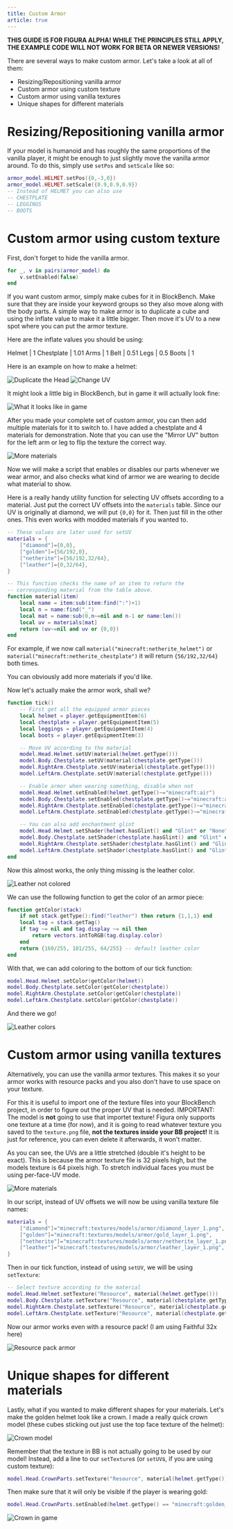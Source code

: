 ```yaml
---
title: Custom Armor
article: true
---
```


**THIS GUIDE IS FOR FIGURA ALPHA! WHILE THE PRINCIPLES STILL APPLY, THE EXAMPLE CODE WILL NOT WORK FOR BETA OR NEWER VERSIONS!**

There are several ways to make custom armor. Let's take a look at all of them:

- Resizing/Repositioning vanilla armor
- Custom armor using custom texture
- Custom armor using vanilla textures
- Unique shapes for different materials

# Resizing/Repositioning vanilla armor

If your model is humanoid and has roughly the same proportions of the vanilla player, it might be enough to just slightly move the vanilla armor around. To do this, simply use `setPos` and `setScale` like so:

```lua
armor_model.HELMET.setPos({0,-3,0})
armor_model.HELMET.setScale({0.9,0.9,0.9})
-- Instead of HELMET you can also use
-- CHESTPLATE
-- LEGGINGS
-- BOOTS
```

# Custom armor using custom texture

First, don't forget to hide the vanilla armor.

```lua
for _, v in pairs(armor_model) do
    v.setEnabled(false)
end
```

If you want custom armor, simply make cubes for it in BlockBench. Make sure that they are inside your keyword groups so they also move along with the body parts. A simple way to make armor is to duplicate a cube and using the inflate value to make it a little bigger. Then move it's UV to a new spot where you can put the armor texture.

Here are the inflate values you should be using:

Helmet | 1
Chestplate | 1.01
Arms | 1
Belt | 0.51
Legs | 0.5
Boots | 1

Here is an example on how to make a helmet:

![Duplicate the Head](./assets/blockbench-1.png)
![Change UV](./assets/blockbench-2.png)

It might look a little big in BlockBench, but in game it will actually look fine:

![What it looks like in game](./assets/minecraft-4.png)

After you made your complete set of custom armor, you can then add multiple materials for it to switch to. I have added a chestplate and 4 materials for demonstration. Note that you can use the "Mirror UV" button for the left arm or leg to flip the texture the correct way.

![More materials](./assets/blockbench-3.png)

Now we will make a script that enables or disables our parts whenever we wear armor, and also checks what kind of armor we are wearing to decide what material to show.

Here is a really handy utility function for selecting UV offsets according to a material. Just put the correct UV offsets into the `materials` table. Since our UV is originally at diamond, we will put `{0,0}` for it. Then just fill in the other ones. This even works with modded materials if you wanted to.

```lua
-- These values are later used for setUV
materials = {
    ["diamond"]={0,0},
    ["golden"]={56/192,0},
    ["netherite"]={56/192,32/64},
    ["leather"]={0,32/64},
}

-- This function checks the name of an item to return the
-- corresponding material from the table above.
function material(item)
    local name = item:sub(item:find(":")+1)
    local n = name:find("_")
    local mat = name:sub(0,n~=nil and n-1 or name:len())
    local uv = materials[mat]
    return (uv~=nil and uv or {0,0})
end
```

For example, if we now call `material("minecraft:netherite_helmet")` or `material("minecraft:netherite_chestplate")` it will return `{56/192,32/64}` both times.

You can obviously add more materials if you'd like.

Now let's actually make the armor work, shall we?

```lua
function tick()
    -- First get all the equipped armor pieces
    local helmet = player.getEquipmentItem(6)
    local chestplate = player.getEquipmentItem(5)
    local leggings = player.getEquipmentItem(4)
    local boots = player.getEquipmentItem(3)

    -- Move UV according to the material
    model.Head.Helmet.setUV(material(helmet.getType()))
    model.Body.Chestplate.setUV(material(chestplate.getType()))
    model.RightArm.Chestplate.setUV(material(chestplate.getType()))
    model.LeftArm.Chestplate.setUV(material(chestplate.getType()))

    -- Enable armor when wearing something, disable when not
    model.Head.Helmet.setEnabled(helmet.getType()~="minecraft:air")
    model.Body.Chestplate.setEnabled(chestplate.getType()~="minecraft:air")
    model.RightArm.Chestplate.setEnabled(chestplate.getType()~="minecraft:air")
    model.LeftArm.Chestplate.setEnabled(chestplate.getType()~="minecraft:air")

    -- You can also add enchantment glint
    model.Head.Helmet.setShader(helmet.hasGlint() and "Glint" or "None")
    model.Body.Chestplate.setShader(chestplate.hasGlint() and "Glint" or "None")
    model.RightArm.Chestplate.setShader(chestplate.hasGlint() and "Glint" or "None")
    model.LeftArm.Chestplate.setShader(chestplate.hasGlint() and "Glint" or "None")
end
```

Now this almost works, the only thing missing is the leather color.

![Leather not colored](./assets/minecraft-5.png)

We can use the following function to get the color of an armor piece:

```lua
function getColor(stack)
    if not stack.getType():find("leather") then return {1,1,1} end
    local tag = stack.getTag()
    if tag ~= nil and tag.display ~= nil then
        return vectors.intToRGB(tag.display.color)
    end
    return {160/255, 101/255, 64/255} -- default leather color
end
```

With that, we can add coloring to the bottom of our tick function:

```lua
model.Head.Helmet.setColor(getColor(helmet))
model.Body.Chestplate.setColor(getColor(chestplate))
model.RightArm.Chestplate.setColor(getColor(chestplate))
model.LeftArm.Chestplate.setColor(getColor(chestplate))
```

And there we go!

![Leather colors](./assets/minecraft-6.png)

# Custom armor using vanilla textures

Alternatively, you can use the vanilla armor textures. This makes it so your armor works with resource packs and you also don't have to use space on your texture.

For this it is useful to import one of the texture files into your BlockBench project, in order to figure out the proper UV that is needed. IMPORTANT: The model is **not** going to use that importet texture! Figura only supports one texture at a time (for now), and it is going to read whatever texture you saved to the `texture.png` file, **not the textures inside your BB project!** It is just for reference, you can even delete it afterwards, it won't matter.

As you can see, the UVs are a little stretched (double it's height to be exact). This is because the armor texture file is 32 pixels high, but the models texture is 64 pixels high. To stretch individual faces you must be using per-face-UV mode.

![More materials](./assets/blockbench-4.png)

In our script, instead of UV offsets we will now be using vanilla texture file names:

```lua
materials = {
    ["diamond"]="minecraft:textures/models/armor/diamond_layer_1.png",
    ["golden"]="minecraft:textures/models/armor/gold_layer_1.png",
    ["netherite"]="minecraft:textures/models/armor/netherite_layer_1.png",
    ["leather"]="minecraft:textures/models/armor/leather_layer_1.png",
}
```

Then in our tick function, instead of using `setUV`, we will be using `setTexture`:

```lua
-- Select texture according to the material
model.Head.Helmet.setTexture("Resource", material(helmet.getType()))
model.Body.Chestplate.setTexture("Resource", material(chestplate.getType()))
model.RightArm.Chestplate.setTexture("Resource", material(chestplate.getType()))
model.LeftArm.Chestplate.setTexture("Resource", material(chestplate.getType()))
```

Now our armor works even with a resource pack! (I am using Faithful 32x here)

![Resource pack armor](./assets/minecraft-7.png)

# Unique shapes for different materials

Lastly, what if you wanted to make different shapes for your materials. Let's make the golden helmet look like a crown. I made a really quick crown model (these cubes sticking out just use the top face texture of the helmet):

![Crown model](./assets/blockbench-5.png)

Remember that the texture in BB is not actually going to be used by our model! Instead, add a line to our `setTexture`s (or `setUV`s, if you are using custom texture):

```lua
model.Head.CrownParts.setTexture("Resource", material(helmet.getType()))
```

Then make sure that it will only be visible if the player is wearing gold:

```lua
model.Head.CrownParts.setEnabled(helmet.getType() == "minecraft:golden_helmet")
```

![Crown in game](./assets/minecraft-8.png)

